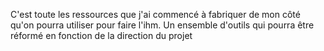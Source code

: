 C'est toute les ressources que j'ai commencé à fabriquer de mon côté qu'on pourra utiliser pour faire l'ihm. 
Un ensemble d'outils qui pourra être réformé en fonction de la direction du projet
